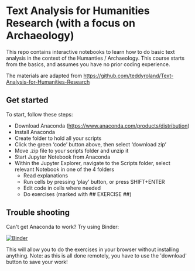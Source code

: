 # Text Analysis for Humanities Research (with a focus on Archaeology)

This repo contains interactive notebooks to learn how to do basic text analysis in the context of the Humanties / Archaeology. This course starts from the basics, and assumes you have no prior coding experience.

The materials are adapted from https://github.com/teddyroland/Text-Analysis-for-Humanities-Research
 

## Get started 

To start, follow these steps:

- Download Anaconda (https://www.anaconda.com/products/distribution)
- Install Anaconda
- Create folder to hold all your scripts
- Click the green ‘code’ button above, then select ‘download zip’
- Move .zip file to your scripts folder and unzip it
- Start Jupyter Notebook from Anaconda
- Within the Jupyter Explorer, navigate to the Scripts folder, select relevant Notebook in one of the 4 folders
	- Read explanations
	- Run cells by pressing ‘play’ button, or press SHIFT+ENTER
	- Edit code in cells where needed
	- Do exercises (marked with ## EXERCISE ##)
	

## Trouble shooting

Can't get Anaconda to work? Try using Binder:

[![Binder](https://mybinder.org/badge_logo.svg)](https://mybinder.org/v2/gh/alexbrandsen/Text-Analysis-for-Humanities-research/master)

This will allow you to do the exercises in your browser without installing anything. Note: as this is all done remotely, you have to use the 'download' button to save your work!

